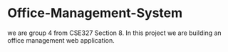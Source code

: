 # Office-Management-System
we are group 4 from CSE327
Section 8.
In this project we are building an office management web application.
